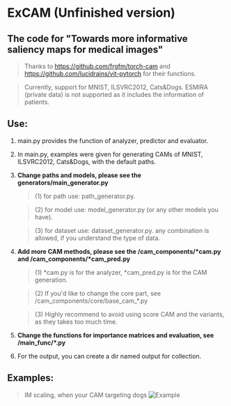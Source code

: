 # ExCAM (Unfinished version)

## The code for "Towards more informative saliency maps for medical images" 

> Thanks to https://github.com/frgfm/torch-cam and https://github.com/lucidrains/vit-pytorch for their functions.

> Currently, support for MNIST, ILSVRC2012, Cats&Dogs. ESMIRA (private data) is not supported as it includes the information of patients.


## Use:

1. main.py provides the function of analyzer, predictor and evaluator.


2. In main.py, examples were given for generating CAMs of MNIST, ILSVRC2012, Cats&Dogs, with the default paths.


3. **Change paths and models, please see the generators/main_generator.py**

    > (1) for path use: path_generator.py. 
    
    > (2) for model use: model_generator.py (or any other models you have). 
    
    > (3) for dataset use: dataset_generator.py. 
    any combination is allowed, if you understand the type of data.
 
 
 4. **Add more CAM methods, please see the /cam_components/\*cam.py and  /cam_components/\*cam_pred.py**
 
    > (1) \*cam.py is for the analyzer, \*cam_pred.py is for the CAM generation.
    
    > (2) If you'd like to change the core part, see /cam_components/core/base_cam_\*.py 
    
    > (3) Highly recommend to avoid using score CAM and the variants, as they takes too much time. 

5. **Change the functions for importance matrices and evaluation, see /main_func/*.py**


6. For the output, you can create a dir named output for collection.



## Examples:

> IM scaling, when your CAM targeting dogs
![Example](/1.png "IM scaling, when your CAM targeting dogs")




